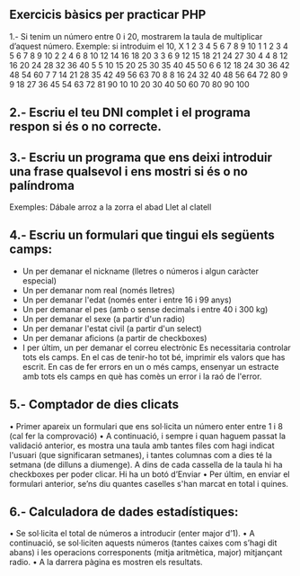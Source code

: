 ## Exercicis bàsics per practicar PHP

1.- Si tenim un número entre 0 i 20, mostrarem la taula de multiplicar d’aquest número.
Exemple: si introduim el 10,
X	1	2	3	4	5	6	7	8	9	10
1	1	2	3	4	5	6	7	8	9	10
2	2	4	6	8	10	12	14	16	18	20
3	3	6	9	12	15	18	21	24	27	30
4	4	8	12	16	20	24	28	32	36	40
5	5	10	15	20	25	30	35	40	45	50
6	6	12	18	24	30	36	42	48	54	60
7	7	14	21	28	35	42	49	56	63	70
8	8	16	24	32	40	48	56	64	72	80
9	9	18	27	36	45	54	63	72	81	90
10	10	20	30	40	50	60	70	80	90	100


## 2.- Escriu el teu DNI complet i el programa respon si és o no correcte.
## 3.- Escriu un programa que ens deixi introduir una frase qualsevol i ens mostri si és o no palíndroma
Exemples:
Dábale arroz a la zorra el abad
Llet al clatell
## 4.- Escriu un formulari que tingui els següents camps:
- Un per demanar el nickname (lletres o números i algun caràcter especial)
- Un per demanar nom real (només lletres)
- Un per demanar l'edat (només enter i entre 16 i 99 anys)
- Un per demanar el pes (amb o sense decimals i entre 40 i 300 kg)
- Un per demanar el sexe (a partir d'un radio)
- Un per demanar l'estat civil (a partir d'un select)
- Un per demanar aficions (a partir de checkboxes)
- I per últim, un  per demanar el correu electrònic
Es necessitaria controlar tots els camps.
En el cas de tenir-ho tot bé, imprimir els valors que has escrit. En cas de fer errors en un o més camps, ensenyar un estracte amb tots els camps en què has comès un error i la raó de l'error.
## 5.- Comptador de dies clicats
•	Primer apareix un formulari que ens sol·licita un número enter entre 1 i 8 (cal fer la comprovació)
•	A continuació, i sempre i quan haguem passat la validació anterior, es mostra una taula amb tantes files com hagi indicat l'usuari (que significaran setmanes), i tantes columnas com a dies té la setmana (de dilluns a diumenge). A dins de cada cassella de la taula hi ha checkboxes per poder clicar. Hi ha un botó d’Enviar
•	Per últim, en enviar el formulari anterior, se’ns diu quantes caselles s'han marcat en total i quines.
## 6.- Calculadora de dades estadístiques:
•	Se sol·licita el total de números a introducir (enter major d’1).
•	A continuació, se sol·liciten aquests números (tantes caixes com s’hagi dit abans) i les operacions corresponents (mitja aritmètica, major) mitjançant radio.
•	A la darrera pàgina es mostren els resultats.

